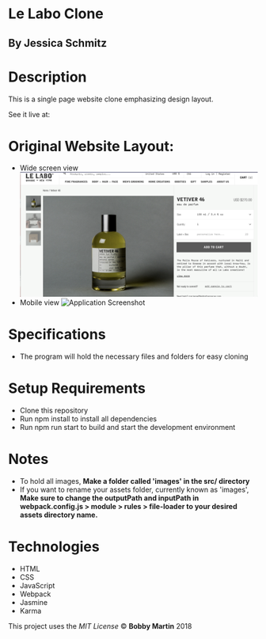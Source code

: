 # Le Labo Clone

## By Jessica Schmitz

# Description
This is a single page website clone emphasizing design layout.

See it live at:


# Original Website Layout:
* Wide screen view
![Application Screenshot](src/images/LL-Wide.png)
* Mobile view
![Application Screenshot](src/LL-Mobile.png)


# Specifications
* The program will hold the necessary files and folders for easy cloning


# Setup Requirements
* Clone this repository
* Run npm install to install all dependencies
* Run npm run start to build and start the development environment

# Notes
* To hold all images, **Make a folder called 'images' in the src/ directory**
* If you want to rename your assets folder, currently known as 'images', **Make sure to change the outputPath and inputPath in webpack.config.js > module > rules > file-loader to your desired assets directory name.**

# Technologies
* HTML
* CSS
* JavaScript
* Webpack
* Jasmine
* Karma

This project uses the _MIT License_
&copy; **Bobby Martin** 2018
